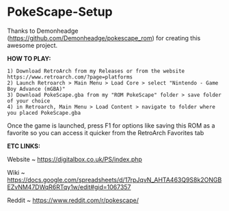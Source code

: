 # PokeScape-Setup
Thanks to Demonheadge (https://github.com/Demonheadge/pokescape_rom) for creating this awesome project.

**HOW TO PLAY:**

	1) Download RetroArch from my Releases or from the website https://www.retroarch.com/?page=platforms
	2) Launch Retroarch > Main Menu > Load Core > select "Nintendo - Game Boy Advance (mGBA)"
	3) Download PokeScape.gba from my "ROM PokeScape" folder > save folder of your choice
	4) in Retroarch, Main Menu > Load Content > navigate to folder where you placed PokeScape.gba

Once the game is launched, press F1 for options like saving this ROM as a favorite so you can access it quicker from the RetroArch Favorites tab

**ETC LINKS:**

Website ~ https://digitalbox.co.uk/PS/index.php

Wiki ~ https://docs.google.com/spreadsheets/d/17rpJqvN_AHTA463Q9S8k2ONGBEZvNM47DWqR6RTqy1w/edit#gid=1067357

Reddit ~ https://www.reddit.com/r/pokescape/
